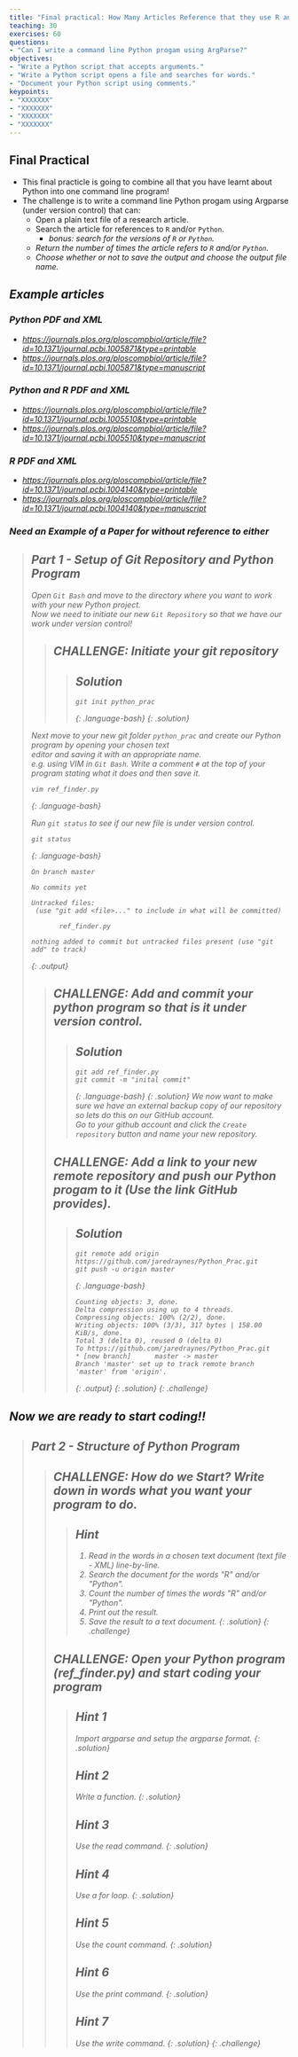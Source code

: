 ```yaml
---
title: "Final practical: How Many Articles Reference that they use R and/or Python?"
teaching: 30
exercises: 60
questions:
- "Can I write a command line Python progam using ArgParse?"
objectives:
- "Write a Python script that accepts arguments."
- "Write a Python script opens a file and searches for words."
- "Document your Python script using comments."
keypoints:
- "XXXXXXX"
- "XXXXXXX"
- "XXXXXXX"
- "XXXXXXX"
---
```


## Final Practical

* This final practicle is going to combine all that you have learnt about Python into one command line program!
* The challenge is to write a command line Python progam using Argparse (under version control) that can:
	* Open a plain text file of a research article.
	* Search the article for references to `R` and/or `Python`.
		* <i>bonus: search for the versions of `R` or `Python`.<i/>
	* Return the number of times the article refers to `R` and/or `Python`.
	* Choose whether or not to save the output and choose the output file name.

## Example articles
### Python PDF and XML
* https://journals.plos.org/ploscompbiol/article/file?id=10.1371/journal.pcbi.1005871&type=printable
* https://journals.plos.org/ploscompbiol/article/file?id=10.1371/journal.pcbi.1005871&type=manuscript

### Python and R PDF and XML
* https://journals.plos.org/ploscompbiol/article/file?id=10.1371/journal.pcbi.1005510&type=printable
* https://journals.plos.org/ploscompbiol/article/file?id=10.1371/journal.pcbi.1005510&type=manuscript

### R PDF and XML
* https://journals.plos.org/ploscompbiol/article/file?id=10.1371/journal.pcbi.1004140&type=printable
* https://journals.plos.org/ploscompbiol/article/file?id=10.1371/journal.pcbi.1004140&type=manuscript

### Need an Example of a Paper for without reference to either

>## Part 1 - Setup of Git Repository and Python Program
>
>Open `Git Bash` and move to the directory where you want to work with your new Python project. <br/>
>Now we need to initiate our new `Git Repository` so that we have our work under version control!
>
>>## CHALLENGE: Initiate your git repository
>>>## Solution
>>>~~~
>>>git init python_prac
>>>~~~
>>>{: .language-bash}
>>{: .solution}
>
>Next move to your new git folder `python_prac` and create our Python program by opening your chosen text <br/> 
>editor and saving it with an appropriate name. <br/>
>e.g. using VIM in `Git Bash`. Write a comment `#` at the top of your program stating what it does and then save it.
>
>~~~
>vim ref_finder.py
>~~~
>{: .language-bash}
>
>Run `git status` to see if our new file is under version control.
>
>~~~
>git status
>~~~
>{: .language-bash}
>~~~
>On branch master
>
>No commits yet
>
>Untracked files:
>  (use "git add <file>..." to include in what will be committed)
>
>        ref_finder.py
>
>nothing added to commit but untracked files present (use "git add" to track)
>~~~
>{: .output}
>
>>## CHALLENGE: Add and commit your python program so that is it under version control.
>>>## Solution
>>>~~~
>>>git add ref_finder.py
>>>git commit -m "inital commit"
>>>~~~
>>>{: .language-bash}
>>{: .solution}
>We now want to make sure we have an external backup copy of our repository so lets do this on our GitHub account. <br/>
>Go to your github account and click the `Create repository` button and name your new repository. 
>>## CHALLENGE: Add a link to your new remote repository and push our Python progam to it (Use the link GitHub provides).
>>>## Solution
>>>~~~
>>>git remote add origin https://github.com/jaredraynes/Python_Prac.git
>>>git push -u origin master
>>>~~~
>>>{: .language-bash}
>>>~~~
>>>Counting objects: 3, done.
>>>Delta compression using up to 4 threads.
>>>Compressing objects: 100% (2/2), done.
>>>Writing objects: 100% (3/3), 317 bytes | 158.00 KiB/s, done.
>>>Total 3 (delta 0), reused 0 (delta 0)
>>>To https://github.com/jaredraynes/Python_Prac.git
>>> * [new branch]      master -> master
>>>Branch 'master' set up to track remote branch 'master' from 'origin'.
>>>~~~
>>>{: .output}
>>{: .solution}
{: .challenge}

## Now we are ready to start coding!!

>## Part 2 - Structure of Python Program
>>## CHALLENGE: How do we Start? Write down in words what you want your program to do.
>>>## Hint
>>>1. Read in the words in a chosen text document (text file - XML) line-by-line.
>>>2. Search the document for the words "R" and/or "Python".
>>>3. Count the number of times the words "R" and/or "Python".
>>>4. Print out the result.
>>>5. Save the result to a text document.
>>{: .solution}
>{: .challenge}
>>## CHALLENGE: Open your Python program (ref_finder.py) and start coding your program
>>>## Hint 1
>>>Import argparse and setup the argparse format.
>>{: .solution}
>>>## Hint 2
>>>Write a function.
>>{: .solution}
>>>## Hint 3
>>>Use the read command.
>>{: .solution}
>>>## Hint 4
>>>Use a for loop.
>>{: .solution}
>>>## Hint 5
>>>Use the count command.
>>{: .solution}
>>>## Hint 6
>>>Use the print command.
>>{: .solution}
>>>## Hint 7
>>>Use the write command.
>>{: .solution}
>{: .challenge}